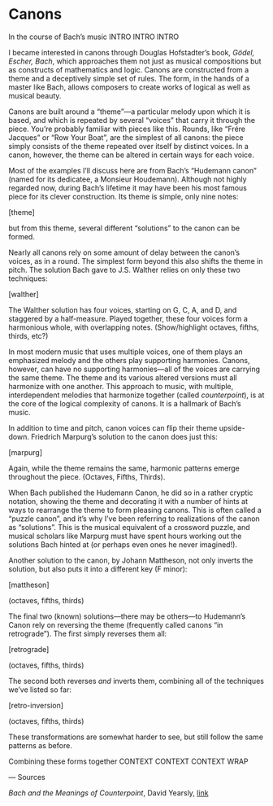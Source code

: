 # Canons

In the course of Bach’s music INTRO INTRO INTRO

I became interested in canons through Douglas Hofstadter’s book, _Gödel, Escher, Bach_, which approaches them not just as musical compositions but as constructs of mathematics and logic. Canons are constructed from a theme and a deceptively simple set of rules. The form, in the hands of a master like Bach, allows composers to create works of logical as well as musical beauty.

Canons are built around a “theme”—a particular melody upon which it is based, and which is repeated by several “voices” that carry it through the piece. You’re probably familiar with pieces like this. Rounds, like “Frére Jacques” or “Row Your Boat”, are the simplest of all canons: the piece simply consists of the theme repeated over itself by distinct voices. In a canon, however, the theme can be altered in certain ways for each voice.

Most of the examples I’ll discuss here are from Bach’s “Hudemann canon” (named for its dedicatee, a Monsieur Houdemann). Although not highly regarded now, during Bach’s lifetime it may have been his most famous piece for its clever construction. Its theme is simple, only nine notes:

[theme]

but from this theme, several different “solutions” to the canon can be formed.

Nearly all canons rely on some amount of delay between the canon’s voices, as in a round. The simplest form beyond this also shifts the theme in pitch. The solution Bach gave to J.S. Walther relies on only these two techniques:

[walther]

The Walther solution has four voices, starting on G, C, A, and D, and staggered by a half-measure. Played together, these four voices form a harmonious whole, with overlapping notes. (Show/highlight octaves, fifths, thirds, etc?)

In most modern music that uses multiple voices, one of them plays an emphasized melody and the others play supporting harmonies. Canons, however, can have no supporting harmonies—all of the voices are carrying the same theme. The theme and its various altered versions must all harmonize with one another. This approach to music, with multiple, interdependent melodies that harmonize together (called _counterpoint_), is at the core of the logical complexity of canons. It is a hallmark of Bach’s music.

In addition to time and pitch, canon voices can flip their theme upside-down. Friedrich Marpurg’s solution to the canon does just this:

[marpurg]

Again, while the theme remains the same, harmonic patterns emerge throughout the piece. (Octaves, Fifths, Thirds).

When Bach published the Hudemann Canon, he did so in a rather cryptic notation, showing the theme and decorating it with a number of hints at ways to rearrange the theme to form pleasing canons. This is often called a “puzzle canon”, and it’s why I’ve been referring to realizations of the canon as “solutions”. This is the musical equivalent of a crossword puzzle, and musical scholars like Marpurg must have spent hours working out the solutions Bach hinted at (or perhaps even ones he never imagined!).

Another solution to the canon, by Johann Mattheson, not only inverts the solution, but also puts it into a different key (F minor):

[mattheson]

(octaves, fifths, thirds)

The final two (known) solutions—there may be others—to Hudemann’s Canon rely on reversing the theme (frequently called canons “in retrograde”). The first simply reverses them all:

[retrograde]

(octaves, fifths, thirds)

The second both reverses *and* inverts them, combining all of the techniques we’ve listed so far:

[retro-inversion]

(octaves, fifths, thirds)

These transformations are somewhat harder to see, but still follow the same patterns as before.

Combining these forms together CONTEXT CONTEXT CONTEXT WRAP

—
Sources

_Bach and the Meanings of Counterpoint_, David Yearsly, [link](http://books.google.com/books?id=2ZejFiq2lQAC&lpg=PA43&ots=tGdxc8VYhd&dq=hudemann%20bach&pg=PA42#v=onepage&q=hudemann%20bach&f=false)